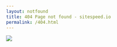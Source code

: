 ```yaml
---
layout: notfound
title: 404 Page not found - sitespeed.io
permalink: /404.html
---
```

<div class="data"><a href="https://www.sitespeed.io/"><img src="{{site.baseurl}}/img/404c.png" class="cent"></a></div>